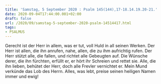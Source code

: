 ```yaml
---
title: 'Samstag, 5 September 2020 : Psalm 145(144),17-18.14.19.20-21.'
date: 2020-09-04T17:44:00.001+02:00
draft: false
url: /2020/09/samstag-5-september-2020-psalm-14514417.html
tags: 
- PSALMUS
---
```


Gerecht ist der Herr in allem, was er tut, voll Huld in all seinen Werken. Der Herr ist allen, die ihn anrufen, nahe, allen, die zu ihm aufrichtig rufen. Der Herr stützt alle, die fallen, und richtet alle Gebeugten auf. Die Wünsche derer, die ihn fürchten, erfüllt er, er hört ihr Schreien und rettet sie. Alle, die ihn lieben, behütet der Herr, doch alle Frevler vernichtet er. Mein Mund verkünde das Lob des Herrn. Alles, was lebt, preise seinen heiligen Namen immer und ewig!